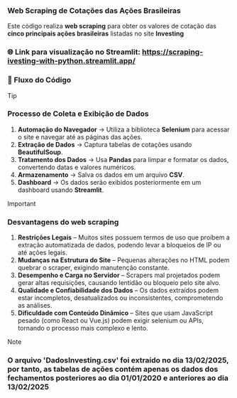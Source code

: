 ###  Web Scraping de Cotações das Ações Brasileiras  

Este código realiza **web scraping** para obter os valores de cotação das **cinco principais ações brasileiras** listadas no site **Investing**
### 🌐 Link para visualização no Streamlit: https://scraping-ivesting-with-python.streamlit.app/

### 📌 Fluxo do Código
> [!TIP]
> ### Processo de Coleta e Exibição de Dados
> 1. **Automação do Navegador** → Utiliza a biblioteca **Selenium** para acessar o site e navegar até as páginas das ações.  
> 2. **Extração de Dados** → Captura tabelas de cotações usando **BeautifulSoup**.  
> 3. **Tratamento dos Dados** → Usa **Pandas** para limpar e formatar os dados, convertendo datas e valores numéricos.  
> 4. **Armazenamento** → Salva os dados em um arquivo **CSV**.  
> 5. **Dashboard** → Os dados serão exibidos posteriormente em um dashboard usando **Streamlit**.

> [!IMPORTANT]
> ### Desvantagens do web scraping
> 1. **Restrições Legais** – Muitos sites possuem termos de uso que proíbem a extração automatizada de dados, podendo levar a bloqueios de IP ou até ações legais.
> 2. **Mudanças na Estrutura do Site** – Pequenas alterações no HTML podem quebrar o scraper, exigindo manutenção constante.
> 3. **Desempenho e Carga no Servidor** – Scrapers mal projetados podem gerar altas requisições, causando lentidão ou bloqueio pelo site alvo.
> 4. **Qualidade e Confiabilidade dos Dados** – Os dados extraídos podem estar incompletos, desatualizados ou inconsistentes, comprometendo as análises.
> 5. **Dificuldade com Conteúdo Dinâmico** – Sites que usam JavaScript pesado (como React ou Vue.js) podem exigir selenium ou APIs, tornando o processo mais complexo e lento.

> [!NOTE]
> ### O arquivo 'DadosInvesting.csv' foi extraído no dia 13/02/2025, por tanto, as tabelas de ações contém apenas os dados dos fechamentos posteriores ao dia 01/01/2020 e anteriores ao dia 13/02/2025
